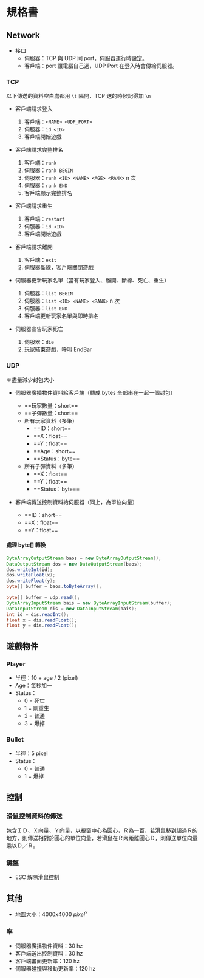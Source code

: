# 規格書

## Network

- 接口
    - 伺服器：TCP 與 UDP 同 port，伺服器運行時設定。
    - 客戶端：port 讓電腦自己選，UDP Port 在登入時會傳給伺服器。

### TCP

以下傳送的資料空白處都用 `\t` 隔開，TCP 送的時候記得加 `\n`

- 客戶端請求登入
    1. 客戶端：`<NAME> <UDP_PORT>`
    2. 伺服器：`id <ID>`
    3. 客戶端開始遊戲

- 客戶端請求完整排名
    1. 客戶端：`rank`
    2. 伺服器：`rank BEGIN`
    3. 伺服器：`rank <ID> <NAME> <AGE> <RANK>` n 次
    4. 伺服器：`rank END`
    5. 客戶端顯示完整排名

- 客戶端請求重生
    1. 客戶端：`restart`
    2. 伺服器：`id <ID>`
    3. 客戶端開始遊戲

- 客戶端請求離開
    1. 客戶端：`exit`
    2. 伺服器斷線，客戶端關閉遊戲

- 伺服器更新玩家名單（當有玩家登入、離開、斷線、死亡、重生）
    1. 伺服器：`list BEGIN`
    2. 伺服器：`list <ID> <NAME> <RANK>` n 次
    3. 伺服器：`list END`
    4. 客戶端更新玩家名單與即時排名

- 伺服器宣告玩家死亡
    1. 伺服器：`die`
    2. 玩家結束遊戲，呼叫 EndBar


### UDP

＊盡量減少封包大小

- 伺服器廣播物件資料給客戶端（轉成 bytes 全部串在一起一個封包）
    - ==玩家數量：short==
    - ==子彈數量：short==
    - 所有玩家資料（多筆）
        - ==ID：short==
        - ==X：float==
        - ==Y：float==
        - ==Age：short==
        - ==Status：byte==
    - 所有子彈資料（多筆）
        - ==X：float==
        - ==Y：float==
        - ==Status：byte==

- 客戶端傳送控制資料給伺服器（同上，為單位向量）
    - ==ID：short==
    - ==X：float==
    - ==Y：float==

#### 處理 byte[] 轉換

``` java
ByteArrayOutputStream baos = new ByteArrayOutputStream();
DataOutputStream dos = new DataOutputStream(baos);
dos.writeInt(id);
dos.writeFloat(x);
dos.writeFloat(y);
byte[] buffer = baos.toByteArray();
```

``` java
byte[] buffer = udp.read();
ByteArrayInputStream bais = new ByteArrayInputStream(buffer);
DataInputStream dis = new DataInputStream(bais);
int id = dis.readInt();
float x = dis.readFloat();
float y = dis.readFloat();
```

## 遊戲物件

### Player

- 半徑：10 + age / 2 (pixel)
- Age：每秒加一
- Status：
    - 0 = 死亡
    - 1 = 剛重生
    - 2 = 普通
    - 3 = 爆掉

### Bullet

- 半徑：5 pixel
- Status：
    - 0 = 普通
    - 1 = 爆掉

## 控制

### 滑鼠控制資料的傳送
包含ＩＤ、Ｘ向量、Ｙ向量，以視窗中心為圓心，Ｒ為一百，若滑鼠移到超過Ｒ的地方，則傳送相對於圓心的單位向量，若滑鼠在Ｒ內距離圓心Ｄ，則傳送單位向量乘以Ｄ／Ｒ。

### 鍵盤
- ESC 解除滑鼠控制

## 其他
- 地圖大小：4000x4000 $pixel^2$

### 率
- 伺服器廣播物件資料：30 hz
- 客戶端送出控制資料：30 hz
- 客戶端畫面更新率：120 hz
- 伺服器碰撞與移動更新率：120 hz
